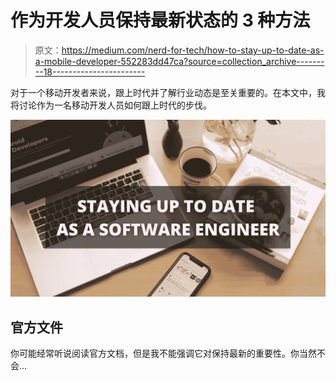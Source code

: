 # 作为开发人员保持最新状态的 3 种方法

> 原文：<https://medium.com/nerd-for-tech/how-to-stay-up-to-date-as-a-mobile-developer-552283dd47ca?source=collection_archive---------18----------------------->

对于一个移动开发者来说，跟上时代并了解行业动态是至关重要的。在本文中，我将讨论作为一名移动开发人员如何跟上时代的步伐。

![](img/4a8d1e5d7b46432f7e1ef74e21355264.png)

## 官方文件

你可能经常听说阅读官方文档，但是我不能强调它对保持最新的重要性。你当然不会…